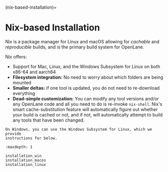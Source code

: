 (nix-based-installation)=

# Nix-based Installation

Nix is a package manager for Linux and macOS allowing for _cachable_ and _reproducible_ builds, and is the primary build system for OpenLane.

Nix offers:

- Support for Mac, Linux, and the Windows Subsystem for Linux on both x86-64 and aarch64
- **Filesystem integration:** No need to worry about which folders are being
  mounted
- **Smaller deltas:** if one tool is updated, you do not need to re-download
  everything
- **Dead-simple customization:** You can modify any tool versions and/or any
  OpenLane code and all you need to do is re-invoke `nix-shell`. Nix's smart
  cache-substitution feature will automatically figure out whether your build is
  cached or not, and if not, will automatically attempt to build any tools that
  have been changed.

```{tip}
On Windows, you can use the Windows Subsystem for Linux, which we provide
instructions for below.
```

```{toctree}
:maxdepth: 1

installation_win
installation_macos
installation_linux
```
